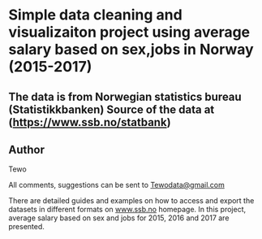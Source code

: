 # Simple data cleaning and visualizaiton project using average salary based on sex,jobs in Norway (2015-2017)
The data is from Norwegian statistics bureau (Statistikkbanken)
Source of the data at (https://www.ssb.no/statbank)
----

Author 
--------
Tewo 

All comments, suggestions can be sent to Tewodata@gmail.com

There are detailed guides and examples on how to access and export the datasets in different formats on www.ssb.no homepage. 
In this project, average salary based on sex and jobs for 2015, 2016 and 2017 are presented.

